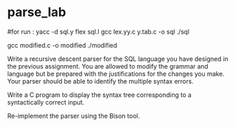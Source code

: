 # parse_lab

#for run : 
yacc -d sql.y
flex sql.l
gcc lex.yy.c y.tab.c -o sql
./sql


gcc modified.c -o modified
./modified


Write a recursive descent parser for the SQL language you have designed in the previous assignment. You are allowed to modify the grammar and language but be prepared with the justifications for the changes you make. Your parser should be able to identify the multiple syntax errors.

Write a C program to display the syntax tree corresponding to a syntactically correct input.

Re-implement the parser using the Bison tool. 
